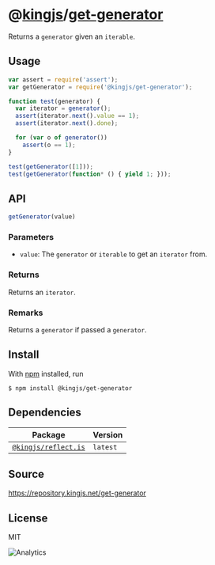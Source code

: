 # @[kingjs][@kingjs]/[get-generator][ns0]
Returns a `generator` given an `iterable`.
## Usage
```js
var assert = require('assert');
var getGenerator = require('@kingjs/get-generator');

function test(generator) {
  var iterator = generator();
  assert(iterator.next().value == 1);
  assert(iterator.next().done);

  for (var o of generator())
    assert(o == 1);
}

test(getGenerator([1]));
test(getGenerator(function* () { yield 1; }));

```

## API
```ts
getGenerator(value)
```

### Parameters
- `value`: The `generator` or `iterable` to get an `iterator` from.
### Returns
Returns an `iterator`.
### Remarks
Returns a `generator` if passed a `generator`.

## Install
With [npm](https://npmjs.org/) installed, run
```
$ npm install @kingjs/get-generator
```
## Dependencies
|Package|Version|
|---|---|
|[`@kingjs/reflect.is`](https://www.npmjs.com/package/@kingjs/reflect.is)|`latest`|
## Source
https://repository.kingjs.net/get-generator
## License
MIT

![Analytics](https://analytics.kingjs.net/get-generator)

[@kingjs]: https://www.npmjs.com/package/kingjs
[ns0]: https://www.npmjs.com/package/@kingjs/get-generator
